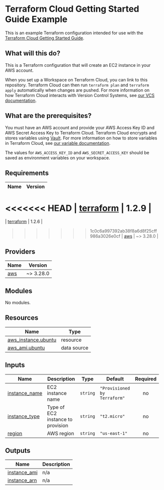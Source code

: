 # Terraform Cloud Getting Started Guide Example

This is an example Terraform configuration intended for use with the [Terraform Cloud Getting Started Guide](https://learn.hashicorp.com/terraform/cloud-gettingstarted/tfc_overview).

## What will this do?

This is a Terraform configuration that will create an EC2 instance in your AWS account.

When you set up a Workspace on Terraform Cloud, you can link to this repository. Terraform Cloud can then run `terraform plan` and `terraform apply` automatically when changes are pushed. For more information on how Terraform Cloud interacts with Version Control Systems, see [our VCS documentation](https://www.terraform.io/docs/cloud/run/ui.html).

## What are the prerequisites?

You must have an AWS account and provide your AWS Access Key ID and AWS Secret Access Key to Terraform Cloud. Terraform Cloud encrypts and stores variables using [Vault](https://www.vaultproject.io/). For more information on how to store variables in Terraform Cloud, see [our variable documentation](https://www.terraform.io/docs/cloud/workspaces/variables.html).

The values for `AWS_ACCESS_KEY_ID` and `AWS_SECRET_ACCESS_KEY` should be saved as environment variables on your workspace.

<!-- BEGINNING OF PRE-COMMIT-TERRAFORM DOCS HOOK -->
## Requirements

| Name | Version |
|------|---------|
<<<<<<< HEAD
| <a name="requirement_terraform"></a> [terraform](#requirement\_terraform) | 1.2.9 |
=======
| <a name="requirement_terraform"></a> [terraform](#requirement\_terraform) | 1.2.6 |
>>>>>>> 1c0c6a997392ab38f8a6d8f25cff986a3026e0cf
| <a name="requirement_aws"></a> [aws](#requirement\_aws) | ~> 3.28.0 |

## Providers

| Name | Version |
|------|---------|
| <a name="provider_aws"></a> [aws](#provider\_aws) | ~> 3.28.0 |

## Modules

No modules.

## Resources

| Name | Type |
|------|------|
| [aws_instance.ubuntu](https://registry.terraform.io/providers/hashicorp/aws/latest/docs/resources/instance) | resource |
| [aws_ami.ubuntu](https://registry.terraform.io/providers/hashicorp/aws/latest/docs/data-sources/ami) | data source |

## Inputs

| Name | Description | Type | Default | Required |
|------|-------------|------|---------|:--------:|
| <a name="input_instance_name"></a> [instance\_name](#input\_instance\_name) | EC2 instance name | `string` | `"Provisioned by Terraform"` | no |
| <a name="input_instance_type"></a> [instance\_type](#input\_instance\_type) | Type of EC2 instance to provision | `string` | `"t2.micro"` | no |
| <a name="input_region"></a> [region](#input\_region) | AWS region | `string` | `"us-east-1"` | no |

## Outputs

| Name | Description |
|------|-------------|
| <a name="output_instance_ami"></a> [instance\_ami](#output\_instance\_ami) | n/a |
| <a name="output_instance_arn"></a> [instance\_arn](#output\_instance\_arn) | n/a |
<!-- END OF PRE-COMMIT-TERRAFORM DOCS HOOK -->
